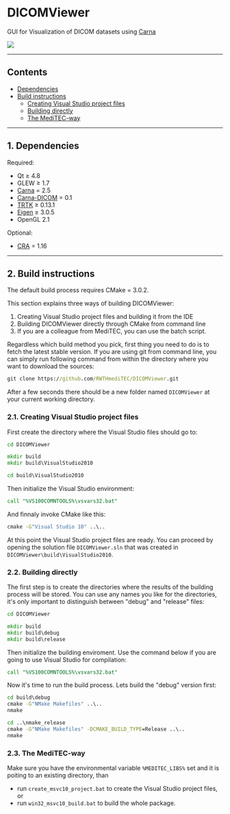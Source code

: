 DICOMViewer
===========

GUI for Visualization of DICOM datasets using
[Carna](https://github.com/RWTHmediTEC/Carna)

<img src="https://rwthmeditec.github.io/DICOMViewer/dicomviewer01.png">

---
## Contents

* [Dependencies](#1-dependencies)
* [Build instructions](#2-build-instructions)
	* [Creating Visual Studio project files](#21-creating-visual-studio-project-files)
	* [Building directly](#22-building-directly)
	* [The MediTEC-way](#23-the-meditec-way)
 
---
## 1. Dependencies

Required:

* Qt ≥ 4.8
* GLEW ≥ 1.7
* [Carna](https://github.com/RWTHmediTEC/Carna) = 2.5
* [Carna-DICOM](https://github.com/RWTHmediTEC/Carna-DICOM) = 0.1
* [TRTK](https://github.com/Haenisch/TRTK) ≥ 0.13.1
* [Eigen](http://eigen.tuxfamily.org/) ≥ 3.0.5
* OpenGL 2.1

Optional:

* [CRA](https://github.com/RWTHmediTEC/CRA) = 1.16

---
## 2. Build instructions

The default build process requires CMake = 3.0.2.

This section explains three ways of building DICOMViewer:

1. Creating Visual Studio project files and building it from the IDE
2. Building DICOMViewer directly through CMake from command line
3. If you are a colleague from MediTEC, you can use the batch script.

Regardless which build method you pick,
first thing you need to do is to fetch the latest stable version.
If you are using git from command line,
you can simply run following command
from within the directory where you want to download the sources:

```bat
git clone https://github.com/RWTHmediTEC/DICOMViewer.git
```
    
After a few seconds there should be a new folder named `DICOMViewer`
at your current working directory.

### 2.1. Creating Visual Studio project files

First create the directory where the Visual Studio files should go to:

```bat
cd DICOMViewer

mkdir build
mkdir build\VisualStudio2010

cd build\VisualStudio2010
```
    
Then initialize the Visual Studio environment:

```bat
call "%VS100COMNTOOLS%\vsvars32.bat"
```
    
And finnaly invoke CMake like this:

```bat
cmake -G"Visual Studio 10" ..\..
```

At this point the Visual Studio project files are ready.
You can proceed by opening the solution file `DICOMViewer.sln`
that was created in `DICOMViewer\build\VisualStudio2010`.

### 2.2. Building directly

The first step is to create the directories
where the results of the building process will be stored.
You can use any names you like for the directories,
it's only important to distinguish between "debug" and "release" files:

```bat
cd DICOMViewer

mkdir build
mkdir build\debug
mkdir build\release
```

Then initialize the building enviroment.
Use the command below if you are going to use Visual Studio for compilation:

```bat
call "%VS100COMNTOOLS%\vsvars32.bat"
```
    
Now it's time to run the build process.
Lets build the "debug" version first:

```bat
cd build\debug
cmake -G"NMake Makefiles" ..\..
nmake

cd ..\nmake_release
cmake -G"NMake Makefiles" -DCMAKE_BUILD_TYPE=Release ..\..
nmake
```

### 2.3. The MediTEC-way

Make sure you have the environmental variable `%MEDITEC_LIBS%` set
and it is poiting to an existing directory, than

* run `create_msvc10_project.bat` to create the Visual Studio project files, or
* run `win32_msvc10_build.bat` to build the whole package.
